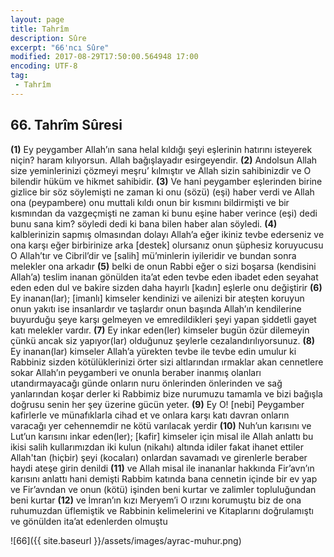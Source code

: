```yaml
---
layout: page
title: Tahrîm
description: Sûre
excerpt: "66'ncı Sûre"
modified: 2017-08-29T17:50:00.564948 17:00
encoding: UTF-8
tag: 
 - Tahrîm
---
```


## 66. Tahrîm Sûresi

**(1)** Ey peygamber Allah’ın sana helal kıldığı şeyi eşlerinin hatırını isteyerek niçin? haram kılıyorsun. Allah bağışlayadır esirgeyendir.
**(2)** Andolsun Allah size yeminlerinizi çözmeyi meşru’ kılmıştır ve Allah sizin sahibinizdir ve O bilendir hüküm ve hikmet sahibidir.
**(3)** Ve hani peygamber eşlerinden birine gizlice bir söz söylemişti ne zaman ki onu (sözü) (eşi) haber verdi ve Allah ona (peypambere) onu muttali kıldı onun bir kısmını bildirmişti ve bir kısmından da vazgeçmişti ne zaman ki bunu eşine haber verince (eşi) dedi bunu sana kim? söyledi dedi ki bana bilen haber alan söyledi.
**(4)** kalblerinizin sapmış olmasından dolayı Allah’a eğer ikiniz tevbe ederseniz ve ona karşı eğer birbirinize arka [destek] olursanız onun şüphesiz koruyucusu O Allah’tır ve Cibril’dir ve [salih] mü’minlerin iyileridir ve bundan sonra melekler ona arkadır
**(5)** belki de onun Rabbi eğer o sizi boşarsa (kendisini Allah’a) teslim inanan gönülden ita’at eden tevbe eden ibadet eden seyahat eden eden dul ve bakire sizden daha hayırlı [kadın] eşlerle onu değiştirir 
**(6)** Ey inanan(lar); [imanlı] kimseler kendinizi ve ailenizi bir ateşten koruyun onun yakıtı ise insanlardır ve taşlardır onun başında Allah’ın kendilerine buyurduğu şeye karşı gelmeyen ve emredildikleri şeyi yapan şiddetli gayet katı melekler vardır.
**(7)** Ey inkar eden(ler) kimseler bugün özür dilemeyin çünkü ancak siz yapıyor(lar) olduğunuz şeylerle cezalandırılıyorsunuz.
**(8)** Ey inanan(lar) kimseler Allah’a yürekten tevbe ile tevbe edin umulur ki Rabbiniz sizden kötülüklerinizi örter sizi altlarından ırmaklar akan cennetlere sokar Allah’ın peygamberi ve onunla beraber inanmış olanları utandırmayacağı günde onların nuru önlerinden  önlerinden ve sağ yanlarından koşar derler ki Rabbimiz bize nurumuzu tamamla ve bizi bağışla doğrusu senin her şey üzerine gücün yeter.
**(9)** Ey O! [nebi] Peygamber kafirlerle ve münafıklarla cihad et ve onlara karşı katı davran onların varacağı yer cehennemdir ne kötü varılacak yerdir
**(10)** Nuh’un karısını ve Lut’un karısını inkar eden(ler); [kafir] kimseler için misal ile Allah anlattı bu ikisi salih kullarımızdan iki kulun (nikahı) altında idiler fakat ihanet ettiler Allah'tan (hiçbir) şeyi (kocaları) onlardan savamadı ve girenlerle beraber haydi ateşe girin denildi
**(11)** ve Allah misal ile inananlar hakkında Fir’avn’ın karısını anlattı hani demişti Rabbim katında bana cennetin içinde bir ev yap ve Fir’avndan ve onun (kötü) işinden beni kurtar ve zalimler topluluğundan beni kurtar
**(12)** ve İmran’ın kızı Meryem’i O ırzını korumuştu biz de ona ruhumuzdan üflemiştik ve Rabbinin kelimelerini ve Kitaplarını doğrulamıştı ve gönülden ita’at edenlerden olmuştu

![66]({{ site.baseurl }}/assets/images/ayrac-muhur.png)
